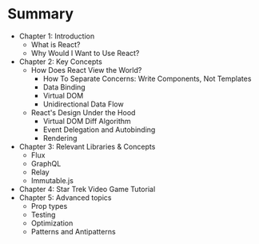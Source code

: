 # Summary

* Chapter 1: Introduction
  * What is React?
  * Why Would I Want to Use React?
* Chapter 2: Key Concepts
  * How Does React View the World?
    * How To Separate Concerns: Write Components, Not Templates
    * Data Binding
    * Virtual DOM
    * Unidirectional Data Flow
  * React's Design Under the Hood
    * Virtual DOM Diff Algorithm
    * Event Delegation and Autobinding
    * Rendering
* Chapter 3: Relevant Libraries & Concepts
  * Flux
  * GraphQL
  * Relay
  * Immutable.js
* Chapter 4: Star Trek Video Game Tutorial
* Chapter 5: Advanced topics
  * Prop types
  * Testing
  * Optimization
  * Patterns and Antipatterns